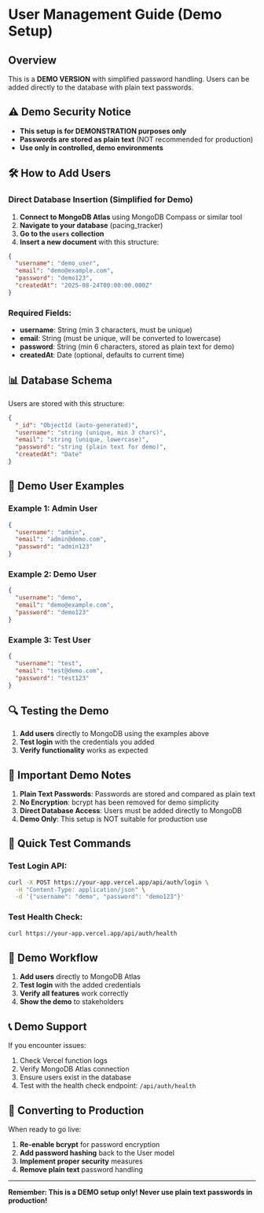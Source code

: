 # User Management Guide (Demo Setup)

## Overview

This is a **DEMO VERSION** with simplified password handling. Users can be added directly to the database with plain text passwords.

## ⚠️ **Demo Security Notice**

- **This setup is for DEMONSTRATION purposes only**
- **Passwords are stored as plain text** (NOT recommended for production)
- **Use only in controlled, demo environments**

## 🛠️ **How to Add Users**

### **Direct Database Insertion (Simplified for Demo)**

1. **Connect to MongoDB Atlas** using MongoDB Compass or similar tool
2. **Navigate to your database** (pacing_tracker)
3. **Go to the `users` collection**
4. **Insert a new document** with this structure:

```json
{
  "username": "demo_user",
  "email": "demo@example.com",
  "password": "demo123",
  "createdAt": "2025-08-24T00:00:00.000Z"
}
```

### **Required Fields:**

- **username**: String (min 3 characters, must be unique)
- **email**: String (must be unique, will be converted to lowercase)
- **password**: String (min 6 characters, stored as plain text for demo)
- **createdAt**: Date (optional, defaults to current time)

## 📊 **Database Schema**

Users are stored with this structure:

```json
{
  "_id": "ObjectId (auto-generated)",
  "username": "string (unique, min 3 chars)",
  "email": "string (unique, lowercase)",
  "password": "string (plain text for demo)",
  "createdAt": "Date"
}
```

## 🧪 **Demo User Examples**

### **Example 1: Admin User**

```json
{
  "username": "admin",
  "email": "admin@demo.com",
  "password": "admin123"
}
```

### **Example 2: Demo User**

```json
{
  "username": "demo",
  "email": "demo@example.com",
  "password": "demo123"
}
```

### **Example 3: Test User**

```json
{
  "username": "test",
  "email": "test@demo.com",
  "password": "test123"
}
```

## 🔍 **Testing the Demo**

1. **Add users** directly to MongoDB using the examples above
2. **Test login** with the credentials you added
3. **Verify functionality** works as expected

## 🚨 **Important Demo Notes**

1. **Plain Text Passwords**: Passwords are stored and compared as plain text
2. **No Encryption**: bcrypt has been removed for demo simplicity
3. **Direct Database Access**: Users must be added directly to MongoDB
4. **Demo Only**: This setup is NOT suitable for production use

## 📝 **Quick Test Commands**

### **Test Login API:**

```bash
curl -X POST https://your-app.vercel.app/api/auth/login \
  -H "Content-Type: application/json" \
  -d '{"username": "demo", "password": "demo123"}'
```

### **Test Health Check:**

```bash
curl https://your-app.vercel.app/api/auth/health
```

## 🎯 **Demo Workflow**

1. **Add users** directly to MongoDB Atlas
2. **Test login** with the added credentials
3. **Verify all features** work correctly
4. **Show the demo** to stakeholders

## 📞 **Demo Support**

If you encounter issues:

1. Check Vercel function logs
2. Verify MongoDB Atlas connection
3. Ensure users exist in the database
4. Test with the health check endpoint: `/api/auth/health`

## 🔄 **Converting to Production**

When ready to go live:

1. **Re-enable bcrypt** for password encryption
2. **Add password hashing** back to the User model
3. **Implement proper security** measures
4. **Remove plain text** password handling

---

**Remember: This is a DEMO setup only! Never use plain text passwords in production!**
